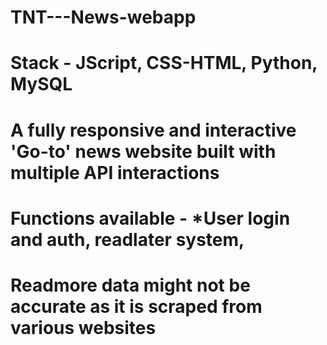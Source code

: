 # TNT---News-webapp 
# Stack - JScript, CSS-HTML, Python, MySQL
# A fully responsive and interactive 'Go-to' news website built with multiple API interactions
# Functions available - *User login and auth, readlater system, 
# Readmore data might not be accurate as it is scraped from various websites

